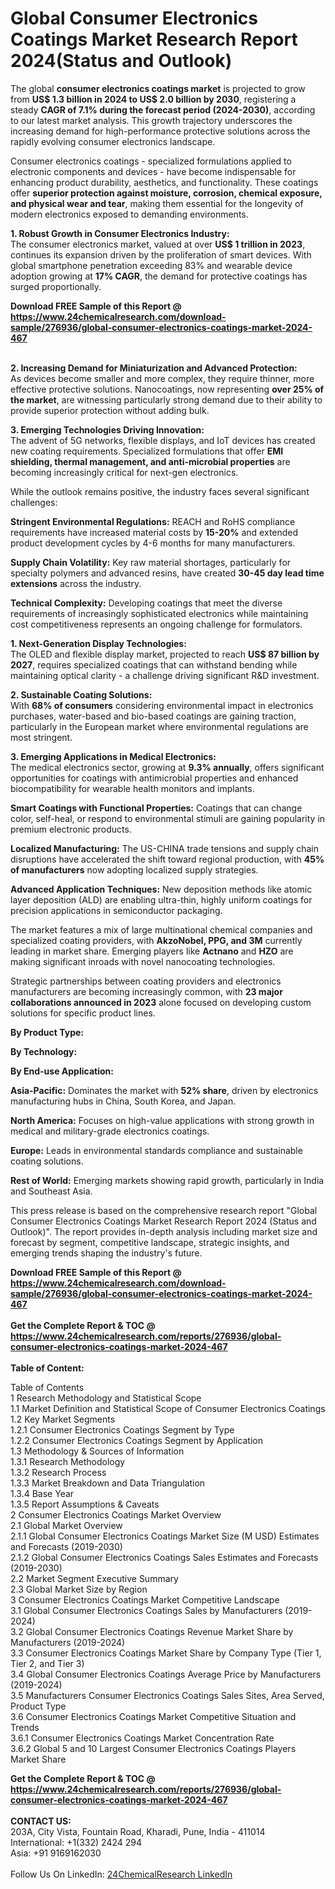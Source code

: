 <h1>Global Consumer Electronics Coatings Market Research Report 2024(Status and Outlook)</h1><p>The global <strong>consumer electronics coatings market</strong> is projected to grow from <strong>US$ 1.3 billion in 2024 to US$ 2.0 billion by 2030</strong>, registering a steady <strong>CAGR of 7.1% during the forecast period (2024-2030)</strong>, according to our latest market analysis. This growth trajectory underscores the increasing demand for high-performance protective solutions across the rapidly evolving consumer electronics landscape.</p><p>Consumer electronics coatings - specialized formulations applied to electronic components and devices - have become indispensable for enhancing product durability, aesthetics, and functionality. These coatings offer <strong>superior protection against moisture, corrosion, chemical exposure, and physical wear and tear</strong>, making them essential for the longevity of modern electronics exposed to demanding environments.</p><p><strong>1. Robust Growth in Consumer Electronics Industry:</strong><br>
The consumer electronics market, valued at over <strong>US$ 1 trillion in 2023</strong>, continues its expansion driven by the proliferation of smart devices. With global smartphone penetration exceeding 83% and wearable device adoption growing at <strong>17% CAGR</strong>, the demand for protective coatings has surged proportionally.</p><div><b>Download FREE Sample of this Report @ 
            <a href="https://www.24chemicalresearch.com/download-sample/276936/global-consumer-electronics-coatings-market-2024-467">
            https://www.24chemicalresearch.com/download-sample/276936/global-consumer-electronics-coatings-market-2024-467</a></b></div><br><p><strong>2. Increasing Demand for Miniaturization and Advanced Protection:</strong><br>
As devices become smaller and more complex, they require thinner, more effective protective solutions. Nanocoatings, now representing <strong>over 25% of the market</strong>, are witnessing particularly strong demand due to their ability to provide superior protection without adding bulk.</p><p><strong>3. Emerging Technologies Driving Innovation:</strong><br>
The advent of 5G networks, flexible displays, and IoT devices has created new coating requirements. Specialized formulations that offer <strong>EMI shielding, thermal management, and anti-microbial properties</strong> are becoming increasingly critical for next-gen electronics.</p><p>While the outlook remains positive, the industry faces several significant challenges:</p><p><strong>Stringent Environmental Regulations:</strong> REACH and RoHS compliance requirements have increased material costs by <strong>15-20%</strong> and extended product development cycles by 4-6 months for many manufacturers.</p><p><strong>Supply Chain Volatility:</strong> Key raw material shortages, particularly for specialty polymers and advanced resins, have created <strong>30-45 day lead time extensions</strong> across the industry.</p><p><strong>Technical Complexity:</strong> Developing coatings that meet the diverse requirements of increasingly sophisticated electronics while maintaining cost competitiveness represents an ongoing challenge for formulators.</p><p><strong>1. Next-Generation Display Technologies:</strong><br>
The OLED and flexible display market, projected to reach <strong>US$ 87 billion by 2027</strong>, requires specialized coatings that can withstand bending while maintaining optical clarity - a challenge driving significant R&amp;D investment.</p><p><strong>2. Sustainable Coating Solutions:</strong><br>
With <strong>68% of consumers</strong> considering environmental impact in electronics purchases, water-based and bio-based coatings are gaining traction, particularly in the European market where environmental regulations are most stringent.</p><p><strong>3. Emerging Applications in Medical Electronics:</strong><br>
The medical electronics sector, growing at <strong>9.3% annually</strong>, offers significant opportunities for coatings with antimicrobial properties and enhanced biocompatibility for wearable health monitors and implants.</p><p><strong>Smart Coatings with Functional Properties:</strong> Coatings that can change color, self-heal, or respond to environmental stimuli are gaining popularity in premium electronic products.</p><p><strong>Localized Manufacturing:</strong> The US-CHINA trade tensions and supply chain disruptions have accelerated the shift toward regional production, with <strong>45% of manufacturers</strong> now adopting localized supply strategies.</p><p><strong>Advanced Application Techniques:</strong> New deposition methods like atomic layer deposition (ALD) are enabling ultra-thin, highly uniform coatings for precision applications in semiconductor packaging.</p><p>The market features a mix of large multinational chemical companies and specialized coating providers, with <strong>AkzoNobel, PPG, and 3M</strong> currently leading in market share. Emerging players like <strong>Actnano</strong> and <strong>HZO</strong> are making significant inroads with novel nanocoating technologies.</p><p>Strategic partnerships between coating providers and electronics manufacturers are becoming increasingly common, with <strong>23 major collaborations announced in 2023</strong> alone focused on developing custom solutions for specific product lines.</p><p><strong>By Product Type:</strong></p><p><strong>By Technology:</strong></p><p><strong>By End-use Application:</strong></p><p><strong>Asia-Pacific:</strong> Dominates the market with <strong>52% share</strong>, driven by electronics manufacturing hubs in China, South Korea, and Japan.</p><p><strong>North America:</strong> Focuses on high-value applications with strong growth in medical and military-grade electronics coatings.</p><p><strong>Europe:</strong> Leads in environmental standards compliance and sustainable coating solutions.</p><p><strong>Rest of World:</strong> Emerging markets showing rapid growth, particularly in India and Southeast Asia.</p><p>This press release is based on the comprehensive research report "Global Consumer Electronics Coatings Market Research Report 2024 (Status and Outlook)". The report provides in-depth analysis including market size and forecast by segment, competitive landscape, strategic insights, and emerging trends shaping the industry's future.</p><div><b>Download FREE Sample of this Report @ 
            <a href="https://www.24chemicalresearch.com/download-sample/276936/global-consumer-electronics-coatings-market-2024-467">
            https://www.24chemicalresearch.com/download-sample/276936/global-consumer-electronics-coatings-market-2024-467</a></b></div><br><div><b>Get the Complete Report & TOC @ 
            <a href="https://www.24chemicalresearch.com/reports/276936/global-consumer-electronics-coatings-market-2024-467">
            https://www.24chemicalresearch.com/reports/276936/global-consumer-electronics-coatings-market-2024-467</a></b></div><br>
            <b>Table of Content:</b><p>Table of Contents<br />
1 Research Methodology and Statistical Scope<br />
1.1 Market Definition and Statistical Scope of Consumer Electronics Coatings<br />
1.2 Key Market Segments<br />
1.2.1 Consumer Electronics Coatings Segment by Type<br />
1.2.2 Consumer Electronics Coatings Segment by Application<br />
1.3 Methodology & Sources of Information<br />
1.3.1 Research Methodology<br />
1.3.2 Research Process<br />
1.3.3 Market Breakdown and Data Triangulation<br />
1.3.4 Base Year<br />
1.3.5 Report Assumptions & Caveats<br />
2 Consumer Electronics Coatings Market Overview<br />
2.1 Global Market Overview<br />
2.1.1 Global Consumer Electronics Coatings Market Size (M USD) Estimates and Forecasts (2019-2030)<br />
2.1.2 Global Consumer Electronics Coatings Sales Estimates and Forecasts (2019-2030)<br />
2.2 Market Segment Executive Summary<br />
2.3 Global Market Size by Region<br />
3 Consumer Electronics Coatings Market Competitive Landscape<br />
3.1 Global Consumer Electronics Coatings Sales by Manufacturers (2019-2024)<br />
3.2 Global Consumer Electronics Coatings Revenue Market Share by Manufacturers (2019-2024)<br />
3.3 Consumer Electronics Coatings Market Share by Company Type (Tier 1, Tier 2, and Tier 3)<br />
3.4 Global Consumer Electronics Coatings Average Price by Manufacturers (2019-2024)<br />
3.5 Manufacturers Consumer Electronics Coatings Sales Sites, Area Served, Product Type<br />
3.6 Consumer Electronics Coatings Market Competitive Situation and Trends<br />
3.6.1 Consumer Electronics Coatings Market Concentration Rate<br />
3.6.2 Global 5 and 10 Largest Consumer Electronics Coatings Players Market Share </p><div><b>Get the Complete Report & TOC @ 
            <a href="https://www.24chemicalresearch.com/reports/276936/global-consumer-electronics-coatings-market-2024-467">
            https://www.24chemicalresearch.com/reports/276936/global-consumer-electronics-coatings-market-2024-467</a></b></div><br><b>CONTACT US:</b><br>
            203A, City Vista, Fountain Road, Kharadi, Pune, India - 411014<br>
            International: +1(332) 2424 294<br>
            Asia: +91 9169162030 <br><br>
            Follow Us On LinkedIn: <a href="https://www.linkedin.com/company/24chemicalresearch/">24ChemicalResearch LinkedIn</a>